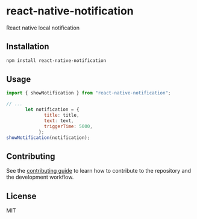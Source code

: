 # react-native-notification

React native local notification

## Installation

```sh
npm install react-native-notification
```

## Usage

```js
import { showNotification } from "react-native-notification";

// ...
       let notification = {
              title: title,
              text: text,
              triggerTime: 5000,
            };
showNotification(notification);
```

## Contributing

See the [contributing guide](CONTRIBUTING.md) to learn how to contribute to the repository and the development workflow.

## License

MIT
